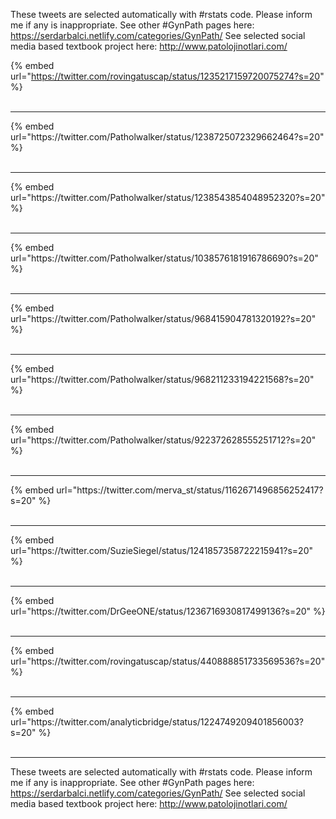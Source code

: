 

These tweets are selected automatically with #rstats code. Please inform me if any is inappropriate.
See other #GynPath pages here: https://serdarbalci.netlify.com/categories/GynPath/ 
See selected social media based textbook project here: http://www.patolojinotlari.com/

{% embed url="https://twitter.com/rovingatuscap/status/1235217159720075274?s=20" %}<br>
<br>
<hr>
{% embed url="https://twitter.com/Patholwalker/status/1238725072329662464?s=20" %}<br>
<br>
<hr>
{% embed url="https://twitter.com/Patholwalker/status/1238543854048952320?s=20" %}<br>
<br>
<hr>
{% embed url="https://twitter.com/Patholwalker/status/1038576181916786690?s=20" %}<br>
<br>
<hr>
{% embed url="https://twitter.com/Patholwalker/status/968415904781320192?s=20" %}<br>
<br>
<hr>
{% embed url="https://twitter.com/Patholwalker/status/968211233194221568?s=20" %}<br>
<br>
<hr>
{% embed url="https://twitter.com/Patholwalker/status/922372628555251712?s=20" %}<br>
<br>
<hr>
{% embed url="https://twitter.com/merva_st/status/1162671496856252417?s=20" %}<br>
<br>
<hr>
{% embed url="https://twitter.com/SuzieSiegel/status/1241857358722215941?s=20" %}<br>
<br>
<hr>
{% embed url="https://twitter.com/DrGeeONE/status/1236716930817499136?s=20" %}<br>
<br>
<hr>
{% embed url="https://twitter.com/rovingatuscap/status/440888851733569536?s=20" %}<br>
<br>
<hr>
{% embed url="https://twitter.com/analyticbridge/status/1224749209401856003?s=20" %}<br>
<br>
<hr>


These tweets are selected automatically with #rstats code. Please inform me if any is inappropriate.
See other #GynPath pages here: https://serdarbalci.netlify.com/categories/GynPath/ 
See selected social media based textbook project here: http://www.patolojinotlari.com/
